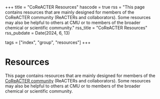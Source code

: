 +++
title = "CoReACTER Resources"
hascode = true
rss = "This page contains resources that are mainly designed for members of the CoReACTER community (ReACTERs and collaborators). Some resources may also be helpful to others at CMU or to members of the broader chemical or scientific community."
rss_title = "CoReACTER Resources"
rss_pubdate = Date(2024, 6, 13)

tags = ["index", "group", "resources"]
+++

# Resources

This page contains resources that are mainly designed for members of the [CoReACTER community](/people/) (ReACTERs and collaborators). Some resources may also be helpful to others at CMU or to members of the broader chemical or scientific community.